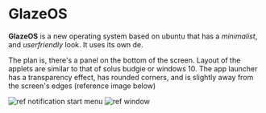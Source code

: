 # GlazeOS

__GlazeOS__ is a new operating system based on ubuntu that has a _minimalist_, and _userfriendly_ look. It uses its own de. 

The plan is, there's a panel on the bottom of the screen. Layout of the applets are similar to that of solus budgie or windows 10. The app launcher has a transparency effect, has rounded corners, and is slightly away from the screen's edges (reference image below)

![ref notification start menu](https://user-images.githubusercontent.com/82997533/116974166-64926e00-acdd-11eb-880b-8239d76af042.png)
![ref window](https://user-images.githubusercontent.com/82997533/116974174-66f4c800-acdd-11eb-9bd9-1eb7c24ecf9d.png)
